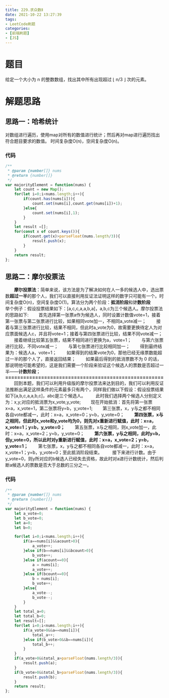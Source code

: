 ```yaml
---
title: 229.求众数Ⅱ
date: 2021-10-22 13:27:39
tags:
- LeetCode刷题
categories:
- [前端刷题]
- [JS]
---
```


# 题目

给定一个大小为 n 的整数数组，找出其中所有出现超过 ⌊ n/3 ⌋ 次的元素。

# 解题思路

## 思路一：哈希统计

对数组进行遍历，使用map对所有的数值进行统计；然后再对map进行遍历找出符合题目要求的数值。
时间复杂度O(n)，空间复杂度O(n)。

### 代码

```js
/**
 * @param {number[]} nums
 * @return {number[]}
 */
var majorityElement = function(nums) {
    let count = new Map();
    for(let i=0;i<nums.length;i++){
        if(count.has(nums[i])){
            count.set(nums[i],count.get(nums[i])+1);
        }else{
            count.set(nums[i],1);
        }
    }
    let result =[];
    for(const x of count.keys()){
        if(count.get(x)>parseFloat(nums.length/3)){
            result.push(x);
        }
    }
    return result;
};
```

## 思路二：摩尔投票法

&emsp;&emsp;**摩尔投票法**：简单来说，该方法是为了解决如何在人一多的候选人中，选出票数**超过一半**的那个人，我们可以直接利用反证法证明这样的数字只可能有一个。时间复杂度O(n)，空间复杂度O(1)。算法分为两个阶段：**抵消阶段**和**计数阶段**
&emsp;&emsp;举个例子：假设投票结果如下：[a,c,c,a,a,b,a]，a,b,c为三个候选人。摩尔投票法的思路如下:
&emsp;&emsp;首先选择第一张票a作为候选人，同时设置计数值vote=1，接着第一张票与第二张票进行比较，如果相同vote加一，不相同a_vote减一；
&emsp;&emsp;接着与第三张票进行比较，结果不相同，但此时a_vote为0，故需要更换待定人为对应票面候选人c，并且将vote=1；接着与第四张票进行比较，结果不同vote减一；
&emsp;&emsp;接着继续比较第五张票，结果不相同进行更换为a，vote=1；
&emsp;&emsp;与第六张票进行比较，不同vote减一；
&emsp;&emsp;与第七张票进行比较相同加一；
&emsp;&emsp;得到最终结果为：候选人a，vote=1；
&emsp;&emsp;如果得到的结果vote为0，那他已经无缘票数能超过一半的那个人了，直接返回结果；
&emsp;&emsp;如果最后得到的抵消票数不为 0 的话，那说明他可能希望的，这是我们需要一个阶段来验证这个候选人的票数是否超过一半——**计数阶段**；
**=====================================================**
&emsp;&emsp;回到本题，我们可以利用升级版的摩尔投票法来达到目的，我们可以利用反证法推断出满足这样条件的元素最多只有两个，同样我们做以下假设：假设投票结果如下[a,b,c,a,a,b,c]，abc是三个候选人。
&emsp;&emsp;此时我们选择两个候选人分别定义为：x,y;对应的抵消票为x_vote,y_vote;
&emsp;&emsp;现在开始抵消：首先将第一张票x=a，x_vote=1，第二张票将y=b，y_vote=1;
&emsp;&emsp;第三张票，x，y与之都不相同各自vote都减一，此时：x=a，x_vote=0；y=b，y_vote=0；
&emsp;&emsp;**第四张票，x与之相同，但此时x_vote和y_vote均为0，则先对x重新进行赋值，此时：x=a，x_vote=1；y=b，y_vote=0；**
&emsp;&emsp;第五张票，x与之相同，则x_vote加一，此时：x=a，x_vote=2；y=b，y_vote=0；
&emsp;&emsp;**第六张票，y与之相同，此时y=b，但y_vote=0，所以此时对y重新进行赋值，此时：x=a，x_vote=2；y=b，y_vote=1；**
&emsp;&emsp;第七张票，x，y与之都不相同各自vote都减一，此时：x=a，x_vote=1；y=b，y_vote=0；至此抵消阶段结束。
&emsp;&emsp;接下来进行计数。由于y_vote=0，则y所对应的b候选人已经失去资格，故此时对a进行计数统计，然后判断a候选人的票数是否大于总数的三分之一。

### 代码

```js
/**
 * @param {number[]} nums
 * @return {number[]}
 */
var majorityElement = function(nums) {
    let a_vote=0;
    let b_vote=0;
    let a=0;
    let b=0;

    for(let i=0;i<nums.length;i++){
        if(a==nums[i]&&acount>0){
            a_vote++;
        }else if(b==nums[i]&&bcount>0){
            b_vote++;
        }else if(acount==0){
            a = nums[i];
            a_vote++;
        }else if(bcount==0){
            b = nums[i];
            b_vote++;
        }else{
            a_vote--;
            b_vote--;
        }
    }
    let total_a=0;
    let total_b=0;
    let result=[];
    for(let i=0;i<nums.length;i++){
        if(a_vote>0&&a==nums[i]){
            total_a++;
        }else if(b_vote>0&&b==nums[i]){
            total_b++;
        }
    }
    if(a_vote>0&&total_a>parseFloat(nums.length/3)){
        result.push(a);
    }
    if(b_vote>0&&total_b>parseFloat(nums.length/3)){
        result.push(b);
    }
    return result;
};
```
